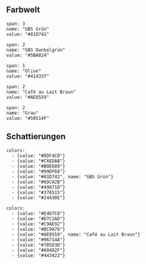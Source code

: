 ## Farbwelt

```color
span: 3
name: "GBS Grün"
value: "#81D742"
```

```color
span: 2
name: "GBS Dunkelgrün"
value: "#5BA824"
```

```color
span: 1
name: "Olive"
value: "#414337"
```

```color
span: 2
name: "Café au Lait Braun"
value: "#AE8559"
```

```color
span: 2
name: "Grau"
value: "#50514F"
```
## Schattierungen

```color-palette|span-2
colors:
  - {value: "#DDF4CD"}
  - {value: "#C6EDAB"}
  - {value: "#B0E689"}
  - {value: "#99DF68"}
  - {value: "#81D742", name: "GBS Grün"}
  - {value: "#6DCA2B"}
  - {value: "#49871D"}
  - {value: "#376515"}
  - {value: "#24430E"}
```

```color-palette|span-2
colors:
  - {value: "#E4D7C8"}
  - {value: "#D7C2AD"}
  - {value: "#C9AE92"}
  - {value: "#BC9A76"}
  - {value: "#AE8559", name: "Café au Lait Braun"}
  - {value: "#96714A"}
  - {value: "#7B5D3D"}
  - {value: "#60482F"}
  - {value: "#443422"}
```
